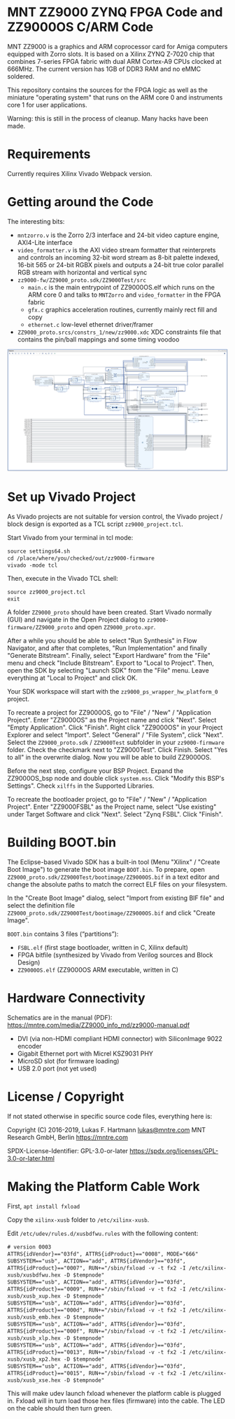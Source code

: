 # MNT ZZ9000 ZYNQ FPGA Code and ZZ9000OS C/ARM Code

MNT ZZ9000 is a graphics and ARM coprocessor card for Amiga computers equipped with Zorro slots. It is based on a Xilinx ZYNQ Z-7020 chip that combines 7-series FPGA fabric with dual ARM Cortex-A9 CPUs clocked at 666MHz. The current version has 1GB of DDR3 RAM and no eMMC soldered.

This repository contains the sources for the FPGA logic as well as the miniature "operating system" that runs on the ARM core 0 and instruments core 1 for user applications.

Warning: this is still in the process of cleanup. Many hacks have been made.

# Requirements

Currently requires Xilinx Vivado Webpack version.

# Getting around the Code

The interesting bits:

- `mntzorro.v` is the Zorro 2/3 interface and 24-bit video capture engine, AXI4-Lite interface
- `video_formatter.v` is the AXI video stream formatter that reinterprets and controls an incoming 32-bit word stream as 8-bit palette indexed, 16-bit 565 or 24-bit RGBX pixels and outputs a 24-bit true color parallel RGB stream with horizontal and vertical sync
- `zz9000-fw/ZZ9000_proto.sdk/ZZ9000Test/src`
  - `main.c` is the main entrypoint of ZZ9000OS.elf which runs on the ARM core 0 and talks to `MNTZorro` and `video_formatter` in the FPGA fabric
  - `gfx.c` graphics acceleration routines, currently mainly rect fill and copy
  - `ethernet.c` low-level ethernet driver/framer
- `ZZ9000_proto.srcs/constrs_1/new/zz9000.xdc` XDC constraints file that contains the pin/ball mappings and some timing voodoo

![ZZ9000 Block Design](gfx/zz9000-bd.png?raw=true "ZZ9000 Block Design")

# Set up Vivado Project

As Vivado projects are not suitable for version control, the Vivado project / block design is exported as a TCL script `zz9000_project.tcl`.

Start Vivado from your terminal in tcl mode:

```
source settings64.sh
cd /place/where/you/checked/out/zz9000-firmware
vivado -mode tcl
```

Then, execute in the Vivado TCL shell:

```
source zz9000_project.tcl
exit
```

A folder `ZZ9000_proto` should have been created. Start Vivado normally (GUI) and navigate in the Open Project dialog to `zz9000-firmware/ZZ9000_proto` and open `ZZ9000_proto.xpr`. 

After a while you should be able to select "Run Synthesis" in Flow Navigator, and after that completes, "Run Implementation" and finally "Generate Bitstream". Finally, select "Export Hardware" from the "File" menu and check "Include Bitstream". Export to "Local to Project". Then, open the SDK by selecting "Launch SDK" from the "File" menu. Leave everything at "Local to Project" and click OK.

Your SDK workspace will start with the `zz9000_ps_wrapper_hw_platform_0` project.

To recreate a project for ZZ9000OS, go to "File" / "New" / "Application Project". Enter "ZZ9000OS" as the Project name and click "Next". Select "Empty Application". Click "Finish". Right click "ZZ9000OS" in your Project Explorer and select "Import". Select "General" / "File System", click "Next". Select the `ZZ9000_proto.sdk` / `ZZ9000Test` subfolder in your `zz9000-firmware` folder. Check the checkmark next to "ZZ9000Test". Click Finish. Select "Yes to all" in the overwrite dialog. Now you will be able to build ZZ9000OS.

Before the next step, configure your BSP Project. Expand the ZZ9000OS_bsp node and double click `system.mss`. Click "Modify this BSP's Settings". Check `xilffs` in the Supported Libraries.

To recreate the bootloader project, go to "File" / "New" / "Application Project". Enter "ZZ9000FSBL" as the Project name, select "Use existing" under Target Software and click "Next". Select "Zynq FSBL". Click "Finish".

# Building BOOT.bin

The Eclipse-based Vivado SDK has a built-in tool (Menu "Xilinx" / "Create Boot Image") to generate the boot image `BOOT.bin`. To prepare, open `ZZ9000_proto.sdk/ZZ9000Test/bootimage/ZZ9000OS.bif` in a text editor and change the absolute paths to match the correct ELF files on your filesystem.

In the "Create Boot Image" dialog, select "Import from existing BIF file" and select the definition file `ZZ9000_proto.sdk/ZZ9000Test/bootimage/ZZ9000OS.bif` and click "Create Image".

`BOOT.bin` contains 3 files (“partitions”):

- `FSBL.elf` (first stage bootloader, written in C, Xilinx default)
- FPGA bitfile (synthesized by Vivado from Verilog sources and Block Design)
- `ZZ9000OS.elf` (ZZ9000OS ARM executable, written in C)

# Hardware Connectivity

Schematics are in the manual (PDF): https://mntre.com/media/ZZ9000_info_md/zz9000-manual.pdf

- DVI (via non-HDMI compliant HDMI connector) with SiliconImage 9022 encoder
- Gigabit Ethernet port with Micrel KSZ9031 PHY
- MicroSD slot (for firmware loading)
- USB 2.0 port (not yet used)

# License / Copyright

If not stated otherwise in specific source code files, everything here is:

Copyright (C) 2016-2019, Lukas F. Hartmann <lukas@mntre.com>
MNT Research GmbH, Berlin
https://mntre.com

SPDX-License-Identifier: GPL-3.0-or-later
https://spdx.org/licenses/GPL-3.0-or-later.html

# Making the Platform Cable Work

First, `apt install fxload`

Copy the `xilinx-xusb` folder to `/etc/xilinx-xusb`.

Edit `/etc/udev/rules.d/xusbdfwu.rules` with the following content:

```
# version 0003
ATTRS{idVendor}=="03fd", ATTRS{idProduct}=="0008", MODE="666"
SUBSYSTEM=="usb", ACTION=="add", ATTRS{idVendor}=="03fd", ATTRS{idProduct}=="0007", RUN+="/sbin/fxload -v -t fx2 -I /etc/xilinx-xusb/xusbdfwu.hex -D $tempnode"
SUBSYSTEM=="usb", ACTION=="add", ATTRS{idVendor}=="03fd", ATTRS{idProduct}=="0009", RUN+="/sbin/fxload -v -t fx2 -I /etc/xilinx-xusb/xusb_xup.hex -D $tempnode"
SUBSYSTEM=="usb", ACTION=="add", ATTRS{idVendor}=="03fd", ATTRS{idProduct}=="000d", RUN+="/sbin/fxload -v -t fx2 -I /etc/xilinx-xusb/xusb_emb.hex -D $tempnode"
SUBSYSTEM=="usb", ACTION=="add", ATTRS{idVendor}=="03fd", ATTRS{idProduct}=="000f", RUN+="/sbin/fxload -v -t fx2 -I /etc/xilinx-xusb/xusb_xlp.hex -D $tempnode"
SUBSYSTEM=="usb", ACTION=="add", ATTRS{idVendor}=="03fd", ATTRS{idProduct}=="0013", RUN+="/sbin/fxload -v -t fx2 -I /etc/xilinx-xusb/xusb_xp2.hex -D $tempnode"
SUBSYSTEM=="usb", ACTION=="add", ATTRS{idVendor}=="03fd", ATTRS{idProduct}=="0015", RUN+="/sbin/fxload -v -t fx2 -I /etc/xilinx-xusb/xusb_xse.hex -D $tempnode"
```

This will make udev launch fxload whenever the platform cable is plugged in. Fxload will in turn load those hex files (firmware) into the cable. The LED on the cable should then turn green.

